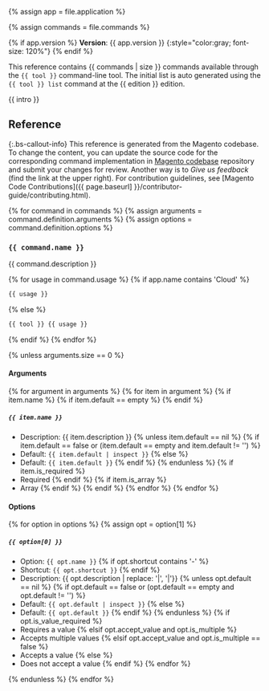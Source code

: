 {% assign app = file.application %}

{% assign commands = file.commands %}

{% if app.version %}
**Version**: {{ app.version }}
{:style="color:gray; font-size: 120%"}
{% endif %}

This reference contains {{ commands | size }} commands available through the `{{ tool }}` command-line tool.
The initial list is auto generated using the `{{ tool }} list` command at the {{ edition }} edition.

{{ intro }}

## Reference

 {:.bs-callout-info}
This reference is generated from the Magento codebase. To change the content, you can update the source code for the corresponding command implementation in [Magento codebase](https://github.com/magento) repository and submit your changes for review. Another way is to _Give us feedback_ (find the link at the upper right). For contribution guidelines, see [Magento Code Contributions]({{ page.baseurl] }}/contributor-guide/contributing.html).

{% for command in commands %}
  {% assign arguments = command.definition.arguments %}
  {% assign options = command.definition.options %}

### `{{ command.name }}`

{{ command.description }}

{% for usage in command.usage %}
{% if app.name contains 'Cloud' %}

```bash
{{ usage }}
```

{% else %}

```bash
{{ tool }} {{ usage }}
```

{% endif %}
{% endfor %}

{% unless arguments.size == 0 %}

#### Arguments

{% for argument in arguments %}
  {% for item in argument %}
    {% if item.name %}
      {% if item.default == empty %}
      {% endif %}

##### `{{ item.name }}`

-  Description: {{ item.description }}
   {% unless item.default == nil %}
   {% if item.default == false or (item.default == empty and item.default != '') %}
-  Default: `{{ item.default | inspect }}`
   {% else %}
-  Default: `{{ item.default }}`
   {% endif %}
   {% endunless %}
   {% if item.is_required %}
-  Required
   {% endif %}
   {% if item.is_array %}
-  Array
   {% endif %}
   {% endif %}
   {% endfor %}
   {% endfor %}

#### Options

 {% for option in options %}
 {% assign opt = option[1] %}

##### `{{ option[0] }}`

-  Option: `{{ opt.name }}`
   {% if opt.shortcut contains '-' %}
-  Shortcut: `{{ opt.shortcut }}`
   {% endif %}
-  Description: {{ opt.description | replace: '|', '\|'}}
   {% unless opt.default == nil %}
   {% if opt.default == false or (opt.default == empty and opt.default != '') %}
-  Default: `{{ opt.default | inspect }}`
   {% else %}
-  Default: `{{ opt.default }}`
   {% endif %}
   {% endunless %}
   {% if opt.is_value_required %}
-  Requires a value
   {% elsif opt.accept_value and opt.is_multiple %}
-  Accepts multiple values
   {% elsif opt.accept_value and opt.is_multiple == false %}
-  Accepts a value
   {% else %}
-  Does not accept a value
   {% endif %}
   {% endfor %}

{% endunless %}
{% endfor %}
